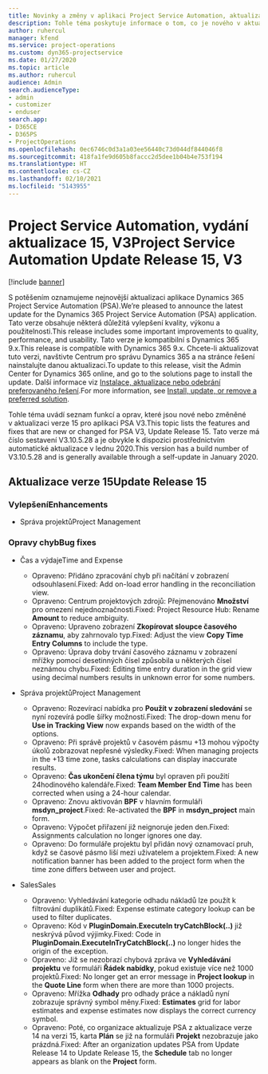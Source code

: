```yaml
---
title: Novinky a změny v aplikaci Project Service Automation, aktualizace verze 15, V3
description: Tohle téma poskytuje informace o tom, co je nového v aktualizaci verze 15 pro aplikaci Project Service Automation V3.
author: ruhercul
manager: kfend
ms.service: project-operations
ms.custom: dyn365-projectservice
ms.date: 01/27/2020
ms.topic: article
ms.author: ruhercul
audience: Admin
search.audienceType:
- admin
- customizer
- enduser
search.app:
- D365CE
- D365PS
- ProjectOperations
ms.openlocfilehash: 0ec6746c0d3a1a03ee56440c73d044df844046f8
ms.sourcegitcommit: 418fa1fe9d605b8faccc2d5dee1b04b4e753f194
ms.translationtype: HT
ms.contentlocale: cs-CZ
ms.lasthandoff: 02/10/2021
ms.locfileid: "5143955"
---
```

# <a name="project-service-automation-update-release-15-v3"></a><span data-ttu-id="d4f4b-103">Project Service Automation, vydání aktualizace 15, V3</span><span class="sxs-lookup"><span data-stu-id="d4f4b-103">Project Service Automation Update Release 15, V3</span></span>

[!include [banner](../includes/psa-now-project-operations.md)]

<span data-ttu-id="d4f4b-104">S potěšením oznamujeme nejnovější aktualizaci aplikace Dynamics 365 Project Service Automation (PSA).</span><span class="sxs-lookup"><span data-stu-id="d4f4b-104">We’re pleased to announce the latest update for the Dynamics 365 Project Service Automation (PSA) application.</span></span> <span data-ttu-id="d4f4b-105">Tato verze obsahuje některá důležitá vylepšení kvality, výkonu a použitelnosti.</span><span class="sxs-lookup"><span data-stu-id="d4f4b-105">This release includes some important improvements to quality, performance, and usability.</span></span> <span data-ttu-id="d4f4b-106">Tato verze je kompatibilní s Dynamics 365 9.x.</span><span class="sxs-lookup"><span data-stu-id="d4f4b-106">This release is compatible with Dynamics 365 9.x.</span></span> <span data-ttu-id="d4f4b-107">Chcete-li aktualizovat tuto verzi, navštivte Centrum pro správu Dynamics 365 a na stránce řešení nainstalujte danou aktualizaci.</span><span class="sxs-lookup"><span data-stu-id="d4f4b-107">To update to this release, visit the Admin Center for Dynamics 365 online, and go to the solutions page to install the update.</span></span> <span data-ttu-id="d4f4b-108">Další informace viz [Instalace, aktualizace nebo odebrání preferovaného řešení](https://docs.microsoft.com/power-platform/admin/install-remove-preferred-solution).</span><span class="sxs-lookup"><span data-stu-id="d4f4b-108">For more information, see [Install, update, or remove a preferred solution](https://docs.microsoft.com/power-platform/admin/install-remove-preferred-solution).</span></span>

<span data-ttu-id="d4f4b-109">Tohle téma uvádí seznam funkcí a oprav, které jsou nové nebo změněné v aktualizaci verze 15 pro aplikaci PSA V3.</span><span class="sxs-lookup"><span data-stu-id="d4f4b-109">This topic lists the features and fixes that are new or changed for PSA V3, Update Release 15.</span></span> <span data-ttu-id="d4f4b-110">Tato verze má číslo sestavení V3.10.5.28 a je obvykle k dispozici prostřednictvím automatické aktualizace v lednu 2020.</span><span class="sxs-lookup"><span data-stu-id="d4f4b-110">This version has a build number of V3.10.5.28 and is generally available through a self-update in January 2020.</span></span>

## <a name="update-release-15"></a><span data-ttu-id="d4f4b-111">Aktualizace verze 15</span><span class="sxs-lookup"><span data-stu-id="d4f4b-111">Update Release 15</span></span> 

### <a name="enhancements"></a><span data-ttu-id="d4f4b-112">Vylepšení</span><span class="sxs-lookup"><span data-stu-id="d4f4b-112">Enhancements</span></span>

- <span data-ttu-id="d4f4b-113">Správa projektů</span><span class="sxs-lookup"><span data-stu-id="d4f4b-113">Project Management</span></span>

### <a name="bug-fixes"></a><span data-ttu-id="d4f4b-114">Opravy chyb</span><span class="sxs-lookup"><span data-stu-id="d4f4b-114">Bug fixes</span></span>

- <span data-ttu-id="d4f4b-115">Čas a výdaje</span><span class="sxs-lookup"><span data-stu-id="d4f4b-115">Time and Expense</span></span>

  - <span data-ttu-id="d4f4b-116">Opraveno: Přidáno zpracování chyb při načítání v zobrazení odsouhlasení.</span><span class="sxs-lookup"><span data-stu-id="d4f4b-116">Fixed: Add on-load error handling in the reconciliation view.</span></span>
  - <span data-ttu-id="d4f4b-117">Opraveno: Centrum projektových zdrojů: Přejmenováno **Množství** pro omezení nejednoznačnosti.</span><span class="sxs-lookup"><span data-stu-id="d4f4b-117">Fixed: Project Resource Hub: Rename **Amount** to reduce ambiguity.</span></span>
  - <span data-ttu-id="d4f4b-118">Opraveno: Upraveno zobrazení **Zkopírovat sloupce časového záznamu**, aby zahrnovalo typ.</span><span class="sxs-lookup"><span data-stu-id="d4f4b-118">Fixed: Adjust the view **Copy Time Entry Columns** to include the type.</span></span>
  - <span data-ttu-id="d4f4b-119">Opraveno: Úprava doby trvání časového záznamu v zobrazení mřížky pomocí desetinných čísel způsobila u některých čísel neznámou chybu.</span><span class="sxs-lookup"><span data-stu-id="d4f4b-119">Fixed: Editing time entry duration in the grid view using decimal numbers results in unknown error for some numbers.</span></span>

- <span data-ttu-id="d4f4b-120">Správa projektů</span><span class="sxs-lookup"><span data-stu-id="d4f4b-120">Project Management</span></span>

  - <span data-ttu-id="d4f4b-121">Opraveno: Rozevírací nabídka pro **Použít v zobrazení sledování** se nyní rozevírá podle šířky možností.</span><span class="sxs-lookup"><span data-stu-id="d4f4b-121">Fixed: The drop-down menu for **Use in Tracking View** now expands based on the width of the options.</span></span>
  - <span data-ttu-id="d4f4b-122">Opraveno: Při správě projektů v časovém pásmu +13 mohou výpočty úkolů zobrazovat nepřesné výsledky.</span><span class="sxs-lookup"><span data-stu-id="d4f4b-122">Fixed: When managing projects in the +13 time zone, tasks calculations can display inaccurate results.</span></span>
  - <span data-ttu-id="d4f4b-123">Opraveno: **Čas ukončení člena týmu** byl opraven při použití 24hodinového kalendáře.</span><span class="sxs-lookup"><span data-stu-id="d4f4b-123">Fixed: **Team Member End Time** has been corrected when using a 24-hour calendar.</span></span>
  - <span data-ttu-id="d4f4b-124">Opraveno: Znovu aktivován **BPF** v hlavním formuláři **msdyn_project**.</span><span class="sxs-lookup"><span data-stu-id="d4f4b-124">Fixed: Re-activated the **BPF** in **msdyn_project** main form.</span></span>
  - <span data-ttu-id="d4f4b-125">Opraveno: Výpočet přiřazení již neignoruje jeden den.</span><span class="sxs-lookup"><span data-stu-id="d4f4b-125">Fixed: Assignments calculation no longer ignores one day.</span></span>
  - <span data-ttu-id="d4f4b-126">Opraveno: Do formuláře projektu byl přidán nový oznamovací pruh, když se časové pásmo liší mezi uživatelem a projektem.</span><span class="sxs-lookup"><span data-stu-id="d4f4b-126">Fixed: A new notification banner has been added to the project form when the time zone differs between user and project.</span></span>

- <span data-ttu-id="d4f4b-127">Sales</span><span class="sxs-lookup"><span data-stu-id="d4f4b-127">Sales</span></span>

  - <span data-ttu-id="d4f4b-128">Opraveno: Vyhledávání kategorie odhadu nákladů lze použít k filtrování duplikátů.</span><span class="sxs-lookup"><span data-stu-id="d4f4b-128">Fixed: Expense estimate category lookup can be used to filter duplicates.</span></span>
  - <span data-ttu-id="d4f4b-129">Opraveno: Kód v **PluginDomain.ExecuteIn tryCatchBlock(..)** již neskrývá původ výjimky.</span><span class="sxs-lookup"><span data-stu-id="d4f4b-129">Fixed: Code in **PluginDomain.ExecuteInTryCatchBlock(..)** no longer hides the origin of the exception.</span></span>
  - <span data-ttu-id="d4f4b-130">Opraveno: Již se nezobrazí chybová zpráva ve **Vyhledávání projektu** ve formuláři **Řádek nabídky**, pokud existuje více než 1000 projektů.</span><span class="sxs-lookup"><span data-stu-id="d4f4b-130">Fixed: No longer get an error message in **Project lookup** in the **Quote Line** form when there are more than 1000 projects.</span></span>
  - <span data-ttu-id="d4f4b-131">Opraveno: Mřížka **Odhady** pro odhady práce a nákladů nyní zobrazuje správný symbol měny.</span><span class="sxs-lookup"><span data-stu-id="d4f4b-131">Fixed: **Estimates** grid for labor estimates and expense estimates now displays the correct currency symbol.</span></span>
  - <span data-ttu-id="d4f4b-132">Opraveno: Poté, co organizace aktualizuje PSA z aktualizace verze 14 na verzi 15, karta **Plán** se již na formuláři **Projekt** nezobrazuje jako prázdná.</span><span class="sxs-lookup"><span data-stu-id="d4f4b-132">Fixed: After an organization updates PSA from Update Release 14 to Update Release 15, the **Schedule** tab no longer appears as blank on the **Project** form.</span></span>
